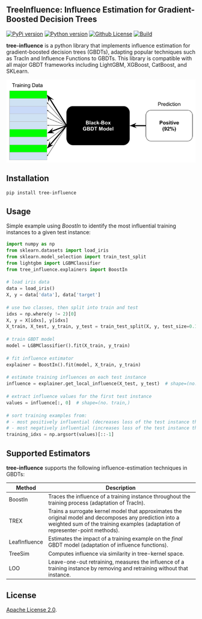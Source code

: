 TreeInfluence: Influence Estimation for Gradient-Boosted Decision Trees
---
[![PyPi version](https://img.shields.io/pypi/v/tree_influence)](https://pypi.org/project/tree_influence/)
[![Python version](https://img.shields.io/badge/python-3.9%20%7C%203.10-blue)](https://pypi.org/project/tree_influence/)
[![Github License](https://img.shields.io/badge/License-Apache%202.0-blue.svg)](https://github.com/jjbrophy47/tree_influence/blob/master/LICENSE)
[![Build](https://github.com/jjbrophy47/tree_influence/actions/workflows/wheels.yml/badge.svg?branch=v0.0.2)](https://github.com/jjbrophy47/tree_influence/actions/workflows/wheels.yml)

**tree-influence** is a python library that implements influence estimation for gradient-boosted decision trees (GBDTs), adapting popular techniques such as TracIn and Influence Functions to GBDTs. This library is compatible with all major GBDT frameworks including LightGBM, XGBoost, CatBoost, and SKLearn.

<p align="center">
	<img align="center" src="images/illustration.png" alt="illustration">
</p>

Installation
---

```shell
pip install tree-influence
```

Usage
---
Simple example using *BoostIn* to identify the most influential training instances to a given test instance:

```python
import numpy as np
from sklearn.datasets import load_iris
from sklearn.model_selection import train_test_split
from lightgbm import LGBMClassifier
from tree_influence.explainers import BoostIn

# load iris data
data = load_iris()
X, y = data['data'], data['target']

# use two classes, then split into train and test
idxs = np.where(y != 2)[0]
X, y = X[idxs], y[idxs]
X_train, X_test, y_train, y_test = train_test_split(X, y, test_size=0.1, random_state=1)

# train GBDT model
model = LGBMClassifier().fit(X_train, y_train)

# fit influence estimator
explainer = BoostIn().fit(model, X_train, y_train)

# estimate training influences on each test instance
influence = explainer.get_local_influence(X_test, y_test)  # shape=(no. train, no. test)

# extract influence values for the first test instance
values = influence[:, 0]  # shape=(no. train,)

# sort training examples from:
# - most positively influential (decreases loss of the test instance the most), to
# - most negatively influential (increases loss of the test instance the most)
training_idxs = np.argsort(values)[::-1]
```

Supported Estimators
---
**tree-influence** supports the following influence-estimation techniques in GBDTs:

| Method | Description |
| -------| ----------- |
| BoostIn | Traces the influence of a training instance throughout the training process (adaptation of TracIn). |
| TREX | Trains a surrogate kernel model that approximates the original model and decomposes any prediction into a weighted sum of the training examples (adaptation of representer-point methods). |
| LeafInfluence | Estimates the impact of a training example on the *final* GBDT model (adaptation of influence functions). |
| TreeSim | Computes influence via similarity in tree-kernel space. |
| LOO | Leave-one-out retraining, measures the influence of a training instance by removing and retraining without that instance.

License
---
[Apache License 2.0](https://github.com/jjbrophy47/tree_influence/blob/master/LICENSE).

<!--Reference
---
Brophy, Hammoudeh, and Lowd. [Adapting and Evaluating Influence-Estimation Methods for Gradient-Boosted Decision Trees](). arXiv 2022.

```
```-->